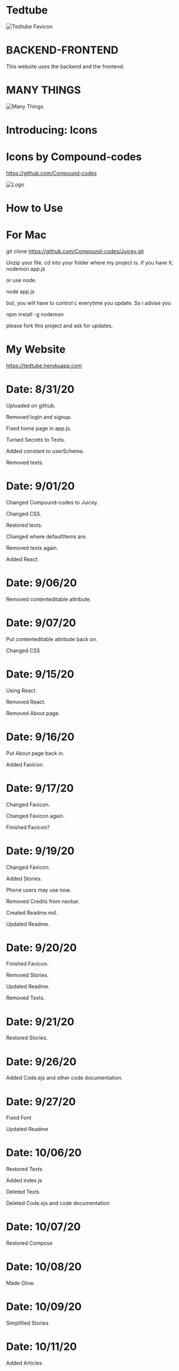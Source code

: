 # Tedtube

![Tedtube Favicon](documentation/Images/favicon.ico)

# BACKEND-FRONTEND

This website uses the backend and the frontend.

# MANY THINGS

![Many Things](documentation/Images/Links.png)

# Introducing: Icons

# Icons by Compound-codes

https://github.com/Compound-codes

![Logo](documentation/Images/logo-via-logohub.png)

# How to Use

# For Mac

git clone https://github.com/Compound-codes/Juicey.git

Unzip your file. 
cd into your folder where my project is.
if you have it; nodemon app.js

or use node.

node app.js 

but, you will have to control c everytime you update.
So i advise you

npm install -g nodemon

please fork this project and ask for updates.

# My Website

https://tedtube.herokuapp.com

# Date: 8/31/20

Uploaded on github.

Removed login and signup.

Fixed home page in app.js.

Turned Secrets to Texts.

Added constant to userSchema.

Removed texts.

# Date: 9/01/20

Changed Compound-codes to Juicey.

Changed CSS.

Restored texts.

Changed where defaultItems are.

Removed texts again.

Added React.

# Date: 9/06/20

Removed contenteditable attribute.

# Date: 9/07/20

Put contenteditable attribute back on.

Changed CSS

# Date: 9/15/20

Using React.

Removed React.

Removed About page.

# Date: 9/16/20

Put About page back in.

Added Favicon.

# Date: 9/17/20

Changed Favicon.

Changed Favicon again.

Finished Favicon?

# Date: 9/19/20

Changed Favicon.

Added Stories.

Phone users may use now.

Removed Credits from navbar.

Created Readme.md.

Updated Readme.

# Date: 9/20/20

Finished Favicon.

Removed Stories.

Updated Readme.

Removed Texts.

# Date: 9/21/20

Restored Stories.

# Date: 9/26/20

Added Code.ejs and other code documentation.

# Date: 9/27/20

Fixed Font

Updated Readme

# Date: 10/06/20

Restored Texts

Added index.js

Deleted Texts

Deleted Code.ejs and code documentation

# Date: 10/07/20

Restored Compose

# Date: 10/08/20

Made Glow.

# Date: 10/09/20

Simplified Stories

# Date: 10/11/20

Added Articles